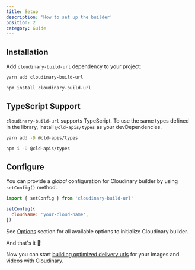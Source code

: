 ```yaml
---
title: Setup
description: 'How to set up the builder'
position: 2
category: Guide
---
```


## Installation

Add `cloudinary-build-url` dependency to your project:

<code-group>
  <code-block label="Yarn" active>

  ```bash
  yarn add cloudinary-build-url
  ```

  </code-block>
  <code-block label="NPM">

  ```bash
  npm install cloudinary-build-url
  ```

  </code-block>
</code-group>

## TypeScript Support

`cloudinary-build-url` supports TypeScript. To use the same types defined in the library, install `@cld-apis/types` as your devDependencies.

<code-group>
  <code-block label="Yarn" active>

  ```bash
  yarn add -D @cld-apis/types
  ```

  </code-block>
  <code-block label="NPM">

  ```bash
  npm i -D @cld-apis/types
  ```

  </code-block>
</code-group>

## Configure

You can provide a *global* configuration for Cloudinary builder by using `setConfig()` method.

```js
import { setConfig } from 'cloudinary-build-url'

setConfig({
  cloudName: 'your-cloud-name',
})
```

See [Options](/options) section for all available options to initialize Cloudinary builder. 

And that's it 🎉!

Now you can start [building optimized delivery urls](/usage/buildUrl) for your images and videos with Cloudinary.
